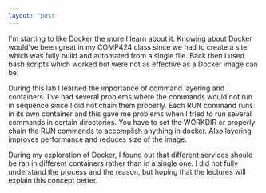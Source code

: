 ```yaml
---
layout: "post
---
```

I'm starting to like Docker the more I learn about it. Knowing about Docker would've been great in my COMP424 class since we had to create a site which was fully build and automated from a single file. Back then I used bash scripts which worked but were not as effective as a Docker image can be.

During this lab I learned the importance of command layering and containers. I've had several problems where the commands would not run in sequence since I did not chain them properly. Each RUN command runs in its own container and this gave me problems when I tried to run several commands in certain directories. You have to set the WORKDIR or properly chain the RUN commands to accomplish anything in docker. Also layering improves performance and reduces size of the image.

During my exploration of Docker, I found out that different services should be ran in different containers rather than in a single one. I did not fully understand the process and the reason, but hoping that the lectures will explain this concept better.
